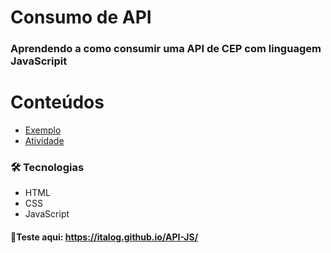 # Consumo de API
### Aprendendo a como consumir uma API de CEP com linguagem JavaScripit


Conteúdos
==========
<!--ts-->
   * [Exemplo](https://github.com/ItaloG/API-JS/tree/main/Exemplo)
   * [Atividade](https://github.com/ItaloG/API-JS/blob/main/app.js)
<!--te-->

### 🛠 Tecnologias

- HTML
- CSS
- JavaScript

#### 🚀Teste aqui: https://italog.github.io/API-JS/
